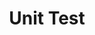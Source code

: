 ---
title: Unit Test
linkTitle: Unit Test
description: "개발한 대상 코드에 대해 테스트하고자 개발자가 작성한 테스트를 위한 코드로서의 Unit Test 에 대해 가이드한다."
url: /egovframe-development/test-tool/unit-test/
menu:
  depth:
    weight: 1
    parent: "test-tool"
    identifier: "unit-test"
---